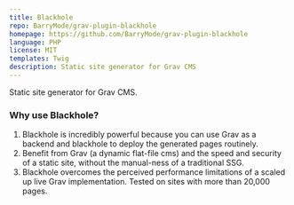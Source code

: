 ```yaml
---
title: Blackhole
repo: BarryMode/grav-plugin-blackhole
homepage: https://github.com/BarryMode/grav-plugin-blackhole
language: PHP
license: MIT
templates: Twig
description: Static site generator for Grav CMS
---
```


Static site generator for Grav CMS.

### Why use Blackhole?

1. Blackhole is incredibly powerful because you can use Grav as a backend and blackhole to deploy the generated pages routinely.
1. Benefit from Grav (a dynamic flat-file cms) and the speed and security of a static site, without the manual-ness of a traditional SSG.
1. Blackhole overcomes the perceived performance limitations of a scaled up live Grav implementation. Tested on sites with more than 20,000 pages.
